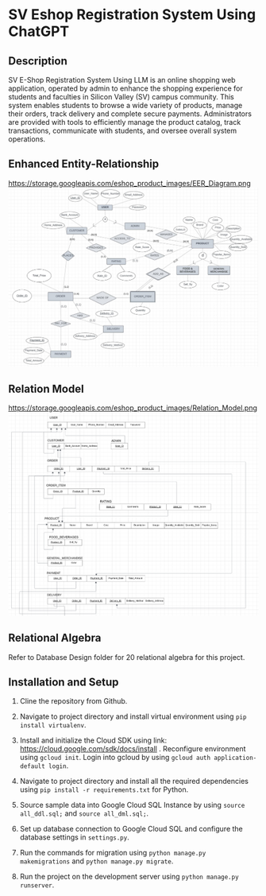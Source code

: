# SV Eshop Registration System Using ChatGPT

## Description

SV E-Shop Registration System Using LLM is an online shopping web application, operated by admin to enhance the shopping experience for students and faculties in Silicon Valley (SV) campus community. This system enables students to browse a wide variety of products, manage their orders, track delivery and complete secure payments. Administrators are provided with tools to efficiently manage the product catalog, track transactions, communicate with students, and oversee overall system operations.

## Enhanced Entity-Relationship

https://storage.googleapis.com/eshop_product_images/EER_Diagram.png
![EER](DatabaseDesign/EER_Diagram.png)


## Relation Model

https://storage.googleapis.com/eshop_product_images/Relation_Model.png
![EER](DatabaseDesign/Relation_Model.png)

## Relational Algebra

Refer to Database Design folder for 20 relational algebra for this project.

## Installation and Setup

1. Cline the repository from Github.

2. Navigate to project directory and install virtual environment using `pip install virtualenv`.

3. Install and initialize the Cloud SDK using link: https://cloud.google.com/sdk/docs/install . Reconfigure environment using `gcloud init`. Login into gcloud by using `gcloud auth application-default login`.

4. Navigate to project directory and install all the required dependencies using `pip install -r requirements.txt` for Python.

5. Source sample data into Google Cloud SQL Instance by using `source all_ddl.sql;` and `source all_dml.sql;`. 

6. Set up database connection to Google Cloud SQL and configure the database settings in `settings.py`. 

7. Run the commands for migration using `python manage.py makemigrations` and `python manage.py migrate`.

8. Run the project on the development server using `python manage.py runserver`.